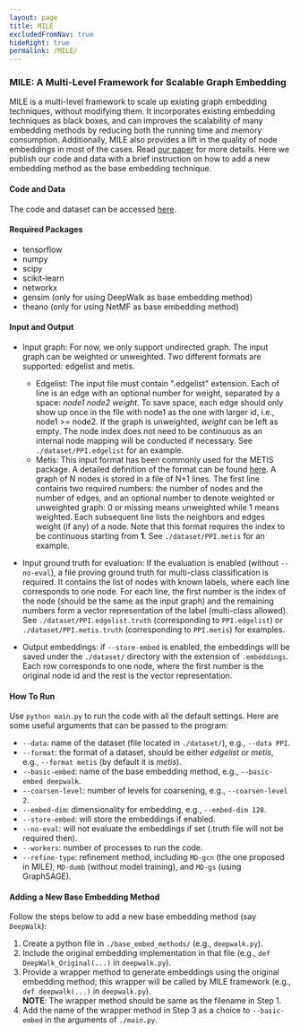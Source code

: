 ```yaml
---
layout: page
title: MILE
excludedFromNav: true
hideRight: true
permalink: /MILE/
---
```

### **MILE: A Multi-Level Framework for Scalable Graph Embedding**
MILE is a multi-level framework to scale up existing graph embedding techniques, without modifying them. 
It incorporates existing embedding techniques as black boxes, and can improves the scalability of 
many embedding methods by reducing both the running time and memory consumption.
Additionally, MILE also provides a lift in the quality of node embeddings in most of the cases.
Read [our paper](https://arxiv.org/pdf/1802.09612.pdf) for more details. Here we publish our code and data with a brief instruction on how to add a new embedding method as the base embedding technique.

#### **Code and Data**
The code and dataset can be accessed [here](http://web.cse.ohio-state.edu/~liang.420/MILE_CODE.zip).

#### **Required Packages**
* tensorflow
* numpy
* scipy
* scikit-learn
* networkx
* gensim (only for using DeepWalk as base embedding method)
* theano (only for using NetMF as base embedding method)

#### **Input and Output**
* Input graph: For now, we only support undirected graph. The input graph can be weighted or unweighted. Two different formats are supported: edgelist and metis.
  - Edgelist: The input file must contain ".edgelist" extension. Each of line is an edge with an optional number for weight, separated by a space: *node1 node2 weight*. To save space, each edge should only show up once in the file with node1 as the one with larger id, i.e., node1 >= node2. If the graph is unweighted, *weight* can be left as empty. The node index does not need to be continuous as an internal node mapping will be conducted if necessary. See `./dataset/PPI.edgelist` for an example.
  - Metis: This input format has been commonly used for the METIS package. A detailed definition of the format can be found [here](http://people.sc.fsu.edu/~jburkardt/data/metis_graph/metis_graph.html). A graph of N nodes is stored in a file of N+1 lines. The first line contains two required numbers: the number of nodes and the number of edges, and an optional number to denote weighted or unweighted graph: 0 or missing means unweighted while 1 means weighted. Each subsequent line lists the neighbors and edges weight (if any) of a node. Note that this format requires the index to be continuous starting from **1**. See `./dataset/PPI.metis` for an example.

* Input ground truth for evaluation: If the evaluation is enabled (without `--no-eval`), a file proving ground truth for multi-class classification is required. It contains the list of nodes with known labels, where each line corresponds to one node. For each line, the first number is the index of the node (should be the same as the input graph) and the remaining numbers form a vector representation of the label (multi-class allowed). See `./dataset/PPI.edgelist.truth` (corresponding to `PPI.edgelist`) or `./dataset/PPI.metis.truth` (corresponding to `PPI.metis`) for examples.

* Output embeddings: if `--store-embed` is enabled, the embeddings will be saved under the `./dataset/` directory with the extension of `.embeddings`. Each row corresponds to one node, where the first number is the original node id and the rest is the vector representation.

#### **How To Run**
Use `python main.py` to run the code with all the default settings. Here are some useful arguments that can be passed to the program:
* `--data`: name of the dataset (file located in `./dataset/`), e.g., `--data PPI`.
* `--format`: the format of a dataset, should be either *edgelist* or *metis*, e.g., `--format metis` (by default it is *metis*).
* `--basic-embed`: name of the base embedding method, e.g., `--basic-embed deepwalk`.
* `--coarsen-level`: number of levels for coarsening, e.g., `--coarsen-level 2`.
* `--embed-dim`: dimensionality for embedding, e.g., `--embed-dim 128`.
* `--store-embed`: will store the embeddings if enabled.
* `--no-eval`: will not evaluate the embeddings if set (.truth file will not be required then).
* `--workers`: number of processes to run the code. 
* `--refine-type`: refinement method, including `MD-gcn` (the one proposed in MILE), `MD-dumb` (without model training), and `MD-gs` (using GraphSAGE).


#### **Adding a New Base Embedding Method**
Follow the steps below to add a new base embedding method (say `DeepWalk`):
  1. Create a python file in `./base_embed_methods/` (e.g., `deepwalk.py`).
  2. Include the original embedding implementation in that file (e.g., `def DeepWalk_Original(...)` in `deepwalk.py`).
  3. Provide a wrapper method to generate embeddings using the original embedding method; this wrapper will be called by MILE framework (e.g., `def deepwalk(...)` in `deepwalk.py`).<br/><b>NOTE</b>: The wrapper method should be same as the filename in Step 1.
  4. Add the name of the wrapper method in Step 3 as a choice to `--basic-embed` in the arguments of `./main.py`.